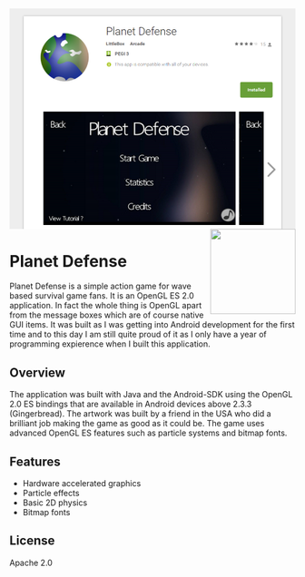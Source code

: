 <img align='middle' src="store.png" />

<img align='right' width='150' height='150' src='https://lh5.ggpht.com/5RsjiPJrTvF8i7MeZ7Xc6CfN7KyeQIqYmJQaqpvwt2tvcJ2tcbPxFsp9wnVwfXvWD-s=w300-rw'/>

# Planet Defense

Planet Defense is a simple action game for wave based survival game fans. It is an OpenGL ES 2.0 application. In fact the whole thing is OpenGL apart from the message boxes which are of course native GUI items. It was built as I was getting into Android development for the first time and to this day I am still quite proud of it as I only have a year of programming expierence when I built this application.

## Overview

The application was built with Java and the Android-SDK using the OpenGL 2.0 ES bindings that are available in Android devices above 2.3.3 (Gingerbread). The artwork was built by a friend in the USA who did a brilliant job making the game as good as it could be. The game uses advanced OpenGL ES features such as particle systems and bitmap fonts.

## Features

* Hardware accelerated graphics
* Particle effects
* Basic 2D physics
* Bitmap fonts

## License
 
Apache 2.0
